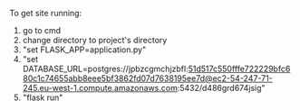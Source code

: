 To get site running:

1. go to cmd
2. change directory to project's directory
3. "set FLASK_APP=application.py"
4. "set DATABASE_URL=postgres://jpbzcgmchjzbfl:51d517c550fffe722229bfc680c1c74655abb8eee5bf3862fd07d7638195ee7d@ec2-54-247-71-245.eu-west-1.compute.amazonaws.com:5432/d486grd674jsig"
5. "flask run"
